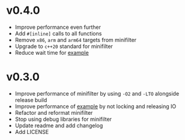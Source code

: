 # v0.4.0

- Improve performance even further
- Add `#[inline]` calls to all functions
- Remove `x86`, `arm` and `arm64` targets from minifilter
- Upgrade to `c++20` standard for minifilter
- Reduce wait time for [example](src/bin/minifilter.rs)

# v0.3.0

- Improve performance of minifilter by using `-O2` and `-LTO` alongside release build
- Improve performance of [example](src/bin/minifilter.rs) by not locking and releasing IO
- Refactor and reformat minifilter
- Stop using debug libraries for minifilter
- Update readme and add changelog
- Add LICENSE